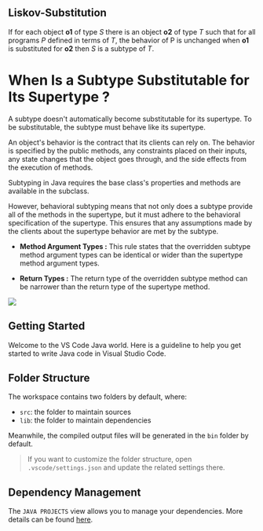 ## Liskov-Substitution
 
  If for each object <b>o1</b> of type <i>S</i> there is an object <b>o2</b> of type <i>T</i> such that for all programs <i>P</i> defined in terms of <i>T</i>, the behavior of P is unchanged when <b>o1</b> is substituted for <b>o2</b> then <i>S</i> is a subtype of <i>T</i>.


 <h1>When Is a Subtype Substitutable for Its Supertype ?</h1>

A subtype doesn't automatically become substitutable for its supertype. To be substitutable, the subtype must behave like its supertype.

An object's behavior is the contract that its clients can rely on. The behavior is specified by the public methods, any constraints placed on their inputs, any state changes that the object goes through, and the side effects from the execution of methods.

Subtyping in Java requires the base class's properties and methods are available in the subclass.

However, behavioral subtyping means that not only does a subtype provide all of the methods in the supertype, but it must adhere to the behavioral specification of the supertype. This ensures that any assumptions made by the clients about the supertype behavior are met by the subtype.
- <b>Method Argument Types :</b> This rule states that the overridden subtype method argument types can be identical or wider than the supertype method argument types.

- <b>Return Types :</b> The return type of the overridden subtype method can be narrower than the return type of the supertype method. 

![](https://miro.medium.com/max/828/1*yKk2XKJaCLNlDxQMx1r55Q.png)
## Getting Started

Welcome to the VS Code Java world. Here is a guideline to help you get started to write Java code in Visual Studio Code.

## Folder Structure

The workspace contains two folders by default, where:

- `src`: the folder to maintain sources
- `lib`: the folder to maintain dependencies

Meanwhile, the compiled output files will be generated in the `bin` folder by default.

> If you want to customize the folder structure, open `.vscode/settings.json` and update the related settings there.

## Dependency Management

The `JAVA PROJECTS` view allows you to manage your dependencies. More details can be found [here](https://github.com/microsoft/vscode-java-dependency#manage-dependencies).
